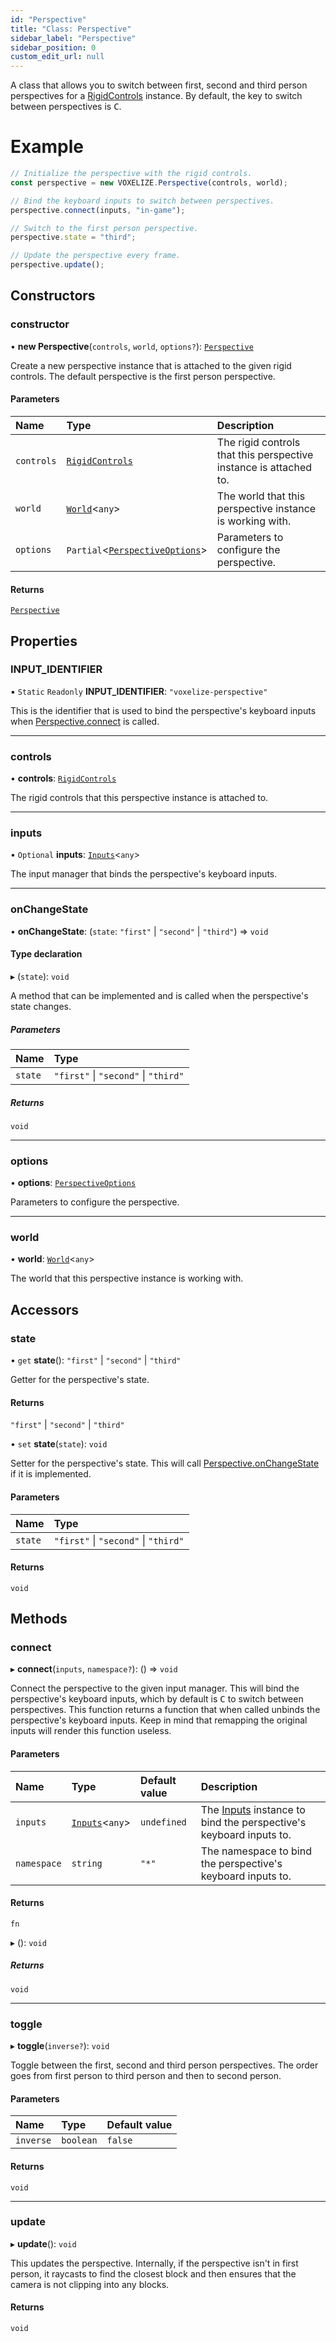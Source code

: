 ```yaml
---
id: "Perspective"
title: "Class: Perspective"
sidebar_label: "Perspective"
sidebar_position: 0
custom_edit_url: null
---
```


A class that allows you to switch between first, second and third person perspectives for
a [RigidControls](RigidControls.md) instance. By default, the key to switch between perspectives is <kbd>C</kbd>.

# Example
```ts
// Initialize the perspective with the rigid controls.
const perspective = new VOXELIZE.Perspective(controls, world);

// Bind the keyboard inputs to switch between perspectives.
perspective.connect(inputs, "in-game");

// Switch to the first person perspective.
perspective.state = "third";

// Update the perspective every frame.
perspective.update();
```

## Constructors

### constructor

• **new Perspective**(`controls`, `world`, `options?`): [`Perspective`](Perspective.md)

Create a new perspective instance that is attached to the given rigid controls. The default
perspective is the first person perspective.

#### Parameters

| Name | Type | Description |
| :------ | :------ | :------ |
| `controls` | [`RigidControls`](RigidControls.md) | The rigid controls that this perspective instance is attached to. |
| `world` | [`World`](World.md)\<`any`\> | The world that this perspective instance is working with. |
| `options` | `Partial`\<[`PerspectiveOptions`](../modules.md#perspectiveoptions)\> | Parameters to configure the perspective. |

#### Returns

[`Perspective`](Perspective.md)

## Properties

### INPUT\_IDENTIFIER

▪ `Static` `Readonly` **INPUT\_IDENTIFIER**: ``"voxelize-perspective"``

This is the identifier that is used to bind the perspective's keyboard inputs
when [Perspective.connect](Perspective.md#connect) is called.

___

### controls

• **controls**: [`RigidControls`](RigidControls.md)

The rigid controls that this perspective instance is attached to.

___

### inputs

• `Optional` **inputs**: [`Inputs`](Inputs.md)\<`any`\>

The input manager that binds the perspective's keyboard inputs.

___

### onChangeState

• **onChangeState**: (`state`: ``"first"`` \| ``"second"`` \| ``"third"``) => `void`

#### Type declaration

▸ (`state`): `void`

A method that can be implemented and is called when the perspective's state changes.

##### Parameters

| Name | Type |
| :------ | :------ |
| `state` | ``"first"`` \| ``"second"`` \| ``"third"`` |

##### Returns

`void`

___

### options

• **options**: [`PerspectiveOptions`](../modules.md#perspectiveoptions)

Parameters to configure the perspective.

___

### world

• **world**: [`World`](World.md)\<`any`\>

The world that this perspective instance is working with.

## Accessors

### state

• `get` **state**(): ``"first"`` \| ``"second"`` \| ``"third"``

Getter for the perspective's state.

#### Returns

``"first"`` \| ``"second"`` \| ``"third"``

• `set` **state**(`state`): `void`

Setter for the perspective's state. This will call [Perspective.onChangeState](Perspective.md#onchangestate) if it is implemented.

#### Parameters

| Name | Type |
| :------ | :------ |
| `state` | ``"first"`` \| ``"second"`` \| ``"third"`` |

#### Returns

`void`

## Methods

### connect

▸ **connect**(`inputs`, `namespace?`): () => `void`

Connect the perspective to the given input manager. This will bind the perspective's keyboard inputs, which
by default is <kbd>C</kbd> to switch between perspectives. This function returns a function that when called
unbinds the perspective's keyboard inputs. Keep in mind that remapping the original inputs will render this
function useless.

#### Parameters

| Name | Type | Default value | Description |
| :------ | :------ | :------ | :------ |
| `inputs` | [`Inputs`](Inputs.md)\<`any`\> | `undefined` | The [Inputs](Inputs.md) instance to bind the perspective's keyboard inputs to. |
| `namespace` | `string` | `"*"` | The namespace to bind the perspective's keyboard inputs to. |

#### Returns

`fn`

▸ (): `void`

##### Returns

`void`

___

### toggle

▸ **toggle**(`inverse?`): `void`

Toggle between the first, second and third person perspectives. The order goes from first person to
third person and then to second person.

#### Parameters

| Name | Type | Default value |
| :------ | :------ | :------ |
| `inverse` | `boolean` | `false` |

#### Returns

`void`

___

### update

▸ **update**(): `void`

This updates the perspective. Internally, if the perspective isn't in first person, it raycasts to find the closest
block and then ensures that the camera is not clipping into any blocks.

#### Returns

`void`
